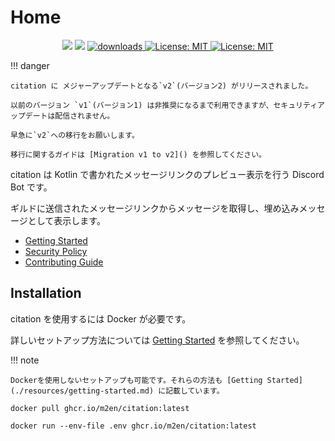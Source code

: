 # Home

<p align="center">
  <img src="https://github.com/m2en/citation/actions/workflows/build.yml/badge.svg" />
  <img src="https://github.com/m2en/citation/actions/workflows/release.yml/badge.svg" />
  <a href="https://github.com/m2en/citation/pkgs/container/citation">
    <img alt="downloads" src="https://img.shields.io/badge/ghcr.io-citation-blue.svg" target="_blank" />
  </a>
  <a href="https://github.com/m2en/citation/blob/main/LICENSE">
    <img alt="License: MIT" src="https://img.shields.io/badge/license-Apache_2.0-green.svg" target="_blank" />
  </a>
  <a href="https://github.com/sponsors/m2en">
    <img alt="License: MIT" src="https://img.shields.io/badge/GitHub_Sponsor-m2en-pink.svg" target="_blank" />
  </a>
</p>

!!! danger

    citation に メジャーアップデートとなる`v2`(バージョン2) がリリースされました。

    以前のバージョン `v1`(バージョン1) は非推奨になるまで利用できますが、セキュリティアップデートは配信されません。

    早急に`v2`への移行をお願いします。

    移行に関するガイドは [Migration v1 to v2]() を参照してください。

citation は Kotlin で書かれたメッセージリンクのプレビュー表示を行う Discord Bot です。

ギルドに送信されたメッセージリンクからメッセージを取得し、埋め込みメッセージとして表示します。

- [Getting Started](./resources/getting-started.md)
- [Security Policy](./resources/security-policy.md)
- [Contributing Guide](./resources/contributing.md)

## Installation

citation を使用するには Docker が必要です。

詳しいセットアップ方法については [Getting Started](./resources/getting-started.md) を参照してください。

!!! note

    Dockerを使用しないセットアップも可能です。それらの方法も [Getting Started](./resources/getting-started.md) に記載しています。

```shell
docker pull ghcr.io/m2en/citation:latest

docker run --env-file .env ghcr.io/m2en/citation:latest
```
